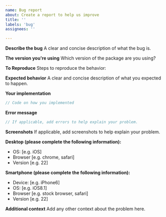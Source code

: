 ```yaml
---
name: Bug report
about: Create a report to help us improve
title: ''
labels: 'bug'
assignees: ''

---
```


**Describe the bug**
A clear and concise description of what the bug is.

**The version you're using**
Which version of the package are you using?

**To Reproduce**
Steps to reproduce the behavior:

**Expected behavior**
A clear and concise description of what you expected to happen.

**Your implementation**
```javascript
// Code on how you implemented
```

**Error message**
```javascript
// If applicable, add errors to help explain your problem.
```

**Screenshots**
If applicable, add screenshots to help explain your problem.

**Desktop (please complete the following information):**
 - OS: [e.g. iOS]
 - Browser [e.g. chrome, safari]
 - Version [e.g. 22]

**Smartphone (please complete the following information):**
 - Device: [e.g. iPhone6]
 - OS: [e.g. iOS8.1]
 - Browser [e.g. stock browser, safari]
 - Version [e.g. 22]

**Additional context**
Add any other context about the problem here.
